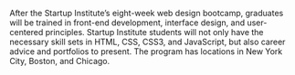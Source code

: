 After the Startup Institute’s eight-week web design bootcamp, graduates will
be trained in front-end development, interface design, and user-centered
principles. Startup Institute students will not only have the necessary skill
sets in HTML, CSS, CSS3, and JavaScript, but also career advice and portfolios
to present. The program has locations in New York City, Boston, and Chicago.

